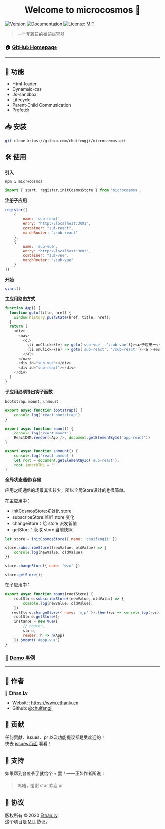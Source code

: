 <h1 align="center">Welcome to microcosmos 👋</h1>
<p>
  <a href="https://www.npmjs.com/package/microcosmos" target="_blank">
    <img alt="Version" src="https://img.shields.io/npm/v/microcosmos.svg">
  </a>
  <a href="https://juejin.im/post/6864381092061773831" target="_blank">
    <img alt="Documentation" src="https://img.shields.io/badge/documentation-yes-brightgreen.svg" />
  </a>
  <a href="https://github.com/chuifengji/microcosmos/blob/master/license.txt" target="_blank">
    <img alt="License: MIT" src="https://img.shields.io/badge/License-MIT-yellow.svg" />
  </a>
</p>

> 一个写着玩的微前端容器

### 🏠 [GitHub Homepage](https://github.com/chuifengji/microcosmos)

---

## 👊 功能

- Html-loader
- Dynamaic-css
- Js-sandbox
- Lifecycle
- Parent-Child Communication
- Prefetch

## 📥 安装

```sh
git clone https://github.com/chuifengji/microcosmos.git
```

## 🛠 使用

**引入**

```js
npm i microcosmos

import { start, register,initCosmosStore } from 'microcosmos';
```

**注册子应用**

```js
register([
    {
        name: 'sub-react',
        entry: "http://localhost:3001",
        container: "sub-react",
        matchRouter: "/sub-react"
    },
    {
        name: 'sub-vue',
        entry: "http://localhost:3002",
        container: "sub-vue",
        matchRouter: "/sub-vue"
    }
])
```

**开始**

```js
start()
```

**主应用路由方式**

```js
function App() {
  function goto(title, href) {
    window.history.pushState(href, title, href);
  }
  return (
    <div>
      <nav>
        <ol>
          <li onClick={(e) => goto('sub-vue', '/sub-vue')}><a>子应用一</a></li>
          <li onClick={(e) => goto('sub-react', '/sub-react')}><a >子应用二</a></li>
        </ol>
      </nav>
      <div id="sub-vue"></div>
      <div id="sub-react"></div>
    </div>
  )
}
```

**子应用必须导出钩子函数**

`bootstrap、mount、unmount`

```js
export async function bootstrap() {
    console.log('react bootstrap')
}

export async function mount() {
    console.log('react mount')
    ReactDOM.render(<App />, document.getElementById('app-react'))
}

export async function unmount() {
    console.log('react unmout')
    let root = document.getElementById('sub-react');
    root.innerHTML = ''
}
```

**全局状态通信/存储**

应用之间通信的场景其实较少，所以全局Store设计的也很简单。

在主应用中：

- initCosmosStore:初始化 store
- subscribeStore:监听 store 变化
- changeStore：给 store 派发新值
- getStore：获取 store 当前快照

```js
let store = initCosmosStore({ name: 'chuifengji' })

store.subscribeStore((newValue, oldValue) => {
    console.log(newValue, oldValue);
})

store.changeStore({ name: 'wzx' })

store.getStore();
```

在子应用中：

```js
export async function mount(rootStore) {
    rootStore.subscribeStore((newValue, oldValue) => {
        console.log(newValue, oldValue);
    })
   rootStore.changeStore({ name: 'xjp' }).then(res => console.log(res))
    rootStore.getStore();
    instance = new Vue({
        // router,
        store,
        render: h => h(App)
    }).$mount('#app-vue')
}
```

### 📌 [Demo 事例](https://github.com/chuifengji/microcosmos/tree/master/example)

---

## 👥 作者

👤 **Ethan.Lv**

* Website: https://www.ethanlv.cn
* Github: [@chuifengji](https://github.com/chuifengji)

## 🤝 贡献

任何贡献、issues、pr 以及功能提议都是受欢迎的！<br />快去 [issues 页面](https://github.com/chuifengji/microcosmos/issues) 看看！

## 🎉 支持

如果帮到各位爷了就给个 ⭐️ 罢！——正如作者所说：

> 呜唔，谢谢 star 欢迎 pr

## 📝 协议

版权所有 © 2020 [Ethan.Lv](https://github.com/chuifengji).<br />这个项目是 [MIT](https://github.com/chuifengji/microcosmos/blob/master/license.txt) 协议。
